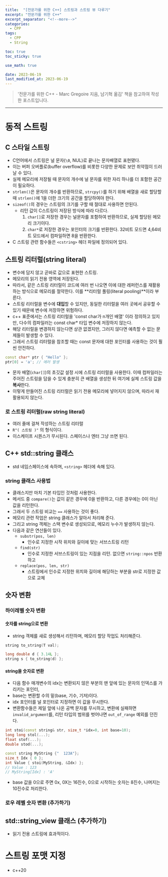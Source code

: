 ```yaml
---
title:  "[전문가를 위한 C++] 스트링과 스트링 뷰 다루기"
excerpt: "전문가를 위한 C++"
excerpt_separator: "<!--more-->"
categories:
  - CPP
tags:
  - CPP
  - String

toc: true
toc_sticky: true

use_math: true

date: 2023-06-19
last_modified_at: 2023-06-19
---
```


> '전문가를 위한 C++ - Marc Gregoire 지음, 남기혁 옮김' 책을 참고하여 작성한 포스트입니다.

---

# 동적 스트링

## C 스타일 스트링
- C언어에서 스트링은 널 문자(```\0```, NUL)로 끝나는 문자배열로 표현됐다.
- 이는 버퍼 오버플로(buffer overflow)를 비롯한 다양한 문제로 보안 취약점이 드러날 수 있다.
- 실제 메모리에 저장될 때 문자의 개수에 널 문자를 위한 자리 하나를 더 포함한 공간이 필요하다.
- ```strlen()```은 문자의 개수를 반환하므로, ```strcpy()```를 하기 위해 배열을 새로 할당할 때 ```strlen()```에 1을 더한 크기의 공간을 할당하여야 한다.
- ```sizeof()```의 경우는 스트링의 크기를 구할 때 절대로 사용하면 안된다.
    - 리턴 값이 C스트링이 저장된 방식에 따라 다르다.
        1. ```char[]```로 저장한 경우는 널문자를 포함하여 반환하므로, 실제 할당된 메모리 크기이다.
        2. ```char*```로 저장한 경우는 포인터의 크기를 반환한다. 32비트 모드면 4,64비트 모드에서 컴파일하면 8을 반환한다.
- C 스트링 관련 함수들은 ```<cstring>``` 헤더 파일에 정의되어 있다.

## 스트링 리터럴(string literal)
- 변수에 담지 않고 곧바로 값으로 표현한 스트링.
- 메모리의 읽기 전용 영역에 저장된다.
- 따라서, 같은 스트링 리터럴이 코드에 여러 번 나오면 이에 대한 레퍼런스를 재활용하는 방식으로 메모리를 절약한다. 이를 **리터럴 풀링(literal pooling)**이라 부른다.
- 스트링 리터럴을 변수에 **대입**할 수 있지만, 동일한 리터럴을 여러 곳에서 공유할 수 있기 때문에 변수에 저장하면 위험하다.
- c++ 표준에서는 스트링 리터럴을 'const char가 n개인 배열' 이라 정의하고 있지만, 다수의 컴파일러는 const char* 타입 변수에 저장하지 않는다.
- 해당 리터럴을 변경하지 않는다면 상관 없겠지만, 그러지 않다면 예측할 수 없는 문제들이 발생할 수 있다.
- 그래서 스트링 리터럴을 참조할 때는 const 문자에 대한 포인터를 사용하는 것이 훨씬 안전하다.  
```cpp
const char* ptr { "Hello" };
ptr[0] = 'a'; // 에러 발생
```
- 문자 배열(```char[]```)의 초깃값 설정 시에 스트링 리터럴을 사용한다. 이때 컴파일러는 주어진 스트링을 담을 수 있게 충분히 큰 배열을 생성한 뒤 여기에 실제 스트링 값을 **복사**한다.
- 이렇게 만들어진 스트링 리터럴은 읽기 전용 메모리에 넣어지지 않으며, 따라서 재활용되지 않는다.

### 로 스트링 리터럴(raw string literal)
- 여러 줄에 걸쳐 작성하는 스트링 리터럴
- ```R"( 스트링 )"``` 의 형식이다.
- 이스케이프 시퀀스가 무시된다. 스페이스나 엔터 그냥 쓰면 된다.

## C++ std::string 클래스
- std 네임스페이스에 속하며, ```<string>``` 헤더에 속해 있다.
### string 클래스 사용법
- 클래스지만 마치 기본 타입인 것처럼 사용한다.
- 메서드 중 ```compare()```는 값이 같은 경우에 0을 반환하고, 다른 경우에는 0이 아닌 값을 리턴한다.
- 그래서 두 스트링 비교는 ```==``` 사용하는 것이 좋다.
- 메모리 관련 작업은 string 클래스가 알아서 처리해 준다.
- 그리고 string 객체는 스택 변수로 생성되므로, 메모리 누수가 발생하지 않는다.
- 다음과 같은 연산들이 있다.
    - ```substr(pos, len)```
        - 인수로 지정한 시작 위치와 길이에 맞는 서브스트링 리턴
    - ```find(str)```
        - 인수로 지정한 서브스트링이 있는 지점을 리턴. 없으면 ```string::npos``` 반환하고
    - ```replace(pos, len, str)```
        - 스트링에서 인수로 지정한 위치와 길이에 해당하는 부분을 str로 지정한 값으로 교체

## 숫자 변환
### 하이레벨 숫자 변환
#### 숫자를 string으로 변환
- string 객체를 새로 생성해서 리턴하며, 메모리 할당 작업도 처리해준다.  
```cpp
string to_string(T val);

long double d { 3.14L };
string s { to_string(d) };
```
#### string을 숫자로 변환
- 다음 함수 매개변수의 idx는 변환되지 않은 부분의 맨 앞에 있는 문자의 인덱스를 가리키는 포인터,
- base는 변환할 수의 밑(base, 기수, 기저)이다.  
- idx 포인터를 널 포인터로 지정하면 이 값을 무시한다.
- 변환함수들은 제일 앞에 나온 공백 문자를 무시하고, 변환에 실패하면 ```invalid_argument```를, 리턴 타입의 범위를 벗어나면 ```out_of_range``` 예외를 던진다.  
```cpp
int stoi(const string& str, size_t *idx=0, int base=10);
long long stol(...);
float stof(...);
double stod(...);

const string MyString {"  123A"};
size_t Idx { 0 };
int Value { stoi(MyString, &Idx) };
// Value : 123
// MyString[Idx] : 'A'
```
- base 값을 0으로 주면 0x, 0X는 16진수, 0으로 시작하는 숫자는 8진수, 나머지는 10진수로 처리한다.

### 로우 레벨 숫자 변환 (추가하기)

## std::string_view 클래스 (추가하기)
- 읽기 전용 스트링에 효과적이다.

# 스트링 포맷 지정
- c++20
